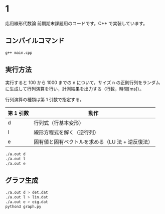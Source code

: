 # 1

応用線形代数論 前期期末課題用のコードです。C++ で実装しています。

## コンパイルコマンド

```bash
g++ main.cpp
```

## 実行方法

実行すると 100 から 1000 までの n について，サイズ n の正則行列をランダムに生成して行列演算を行い，計測結果を出力する（行数，時間[ms]）。

行列演算の種類は第 1 引数で指定する。

| 第 1 引数 | 動作 |
| - | - |
| d | 行列式（行基本変形） |
| l | 線形方程式を解く（逆行列） |
| e | 固有値と固有ベクトルを求める（LU 法 + 逆反復法） |

```bash
./a.out d
./a.out l
./a.out e
```

## グラフ生成

```bash
./a.out d > det.dat
./a.out l > lin.dat
./a.out e > eig.dat
python3 graph.py
```
